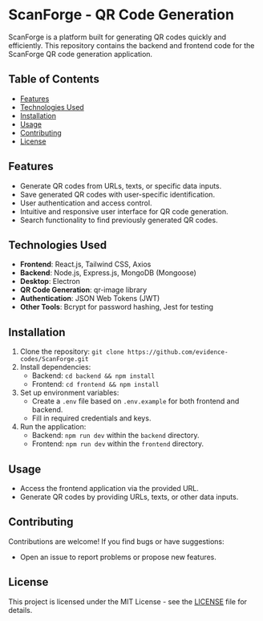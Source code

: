 # ScanForge - QR Code Generation

ScanForge is a platform built for generating QR codes quickly and efficiently. This repository contains the backend and frontend code for the ScanForge QR code generation application.

## Table of Contents

- [Features](#features)
- [Technologies Used](#technologies-used)
- [Installation](#installation)
- [Usage](#usage)
- [Contributing](#contributing)
- [License](#license)

## Features

- Generate QR codes from URLs, texts, or specific data inputs.
- Save generated QR codes with user-specific identification.
- User authentication and access control.
- Intuitive and responsive user interface for QR code generation.
- Search functionality to find previously generated QR codes.

## Technologies Used

- **Frontend**: React.js, Tailwind CSS, Axios
- **Backend**: Node.js, Express.js, MongoDB (Mongoose)
- **Desktop**: Electron
- **QR Code Generation**: qr-image library
- **Authentication**: JSON Web Tokens (JWT)
- **Other Tools**: Bcrypt for password hashing, Jest for testing

## Installation

1. Clone the repository: `git clone https://github.com/evidence-codes/ScanForge.git`
2. Install dependencies:
   - Backend: `cd backend && npm install`
   - Frontend: `cd frontend && npm install`
3. Set up environment variables:
   - Create a `.env` file based on `.env.example` for both frontend and backend.
   - Fill in required credentials and keys.
4. Run the application:
   - Backend: `npm run dev` within the `backend` directory.
   - Frontend: `npm run dev` within the `frontend` directory.

## Usage

- Access the frontend application via the provided URL.
- Generate QR codes by providing URLs, texts, or other data inputs.
<!-- - Log in or sign up for an account to generate and manage QR codes. -->
<!-- - Save and organize QR codes for future use. -->

## Contributing

Contributions are welcome! If you find bugs or have suggestions:

- Open an issue to report problems or propose new features.
<!-- - Fork the repository, make changes, and submit a pull request for review. -->

## License

This project is licensed under the MIT License - see the [LICENSE](LICENSE) file for details.
